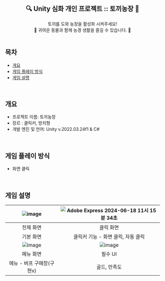 <div align="center">
<h2>🔍 Unity 심화 개인 프로젝트 :: 토끼농장 🔎</h2>
토끼를 도와 농장을 활성화 시켜주세요! <br/>
🐰 귀여운 동물과 함께 농경 생활을 즐길 수 있습니다. 🐰   <br/>
</div>

<br/>

## 목차
  - [개요](#개요) 
  - [게임 플레이 방식](#게임-플레이-방식)  
  - [게임 설명](#게임-설명)

<br/>

## 개요
- 프로젝트 이름: 토끼농장
- 장르 : 클릭커, 방치형
- 개발 엔진 및 언어: Unity v.2022.03.24f1 & C#

<br/>
  
## 게임 플레이 방식
- 화면 클릭

<br/>

## 게임 설명
|![image](https://github.com/rlarhdal/AdvancedProject/assets/93560053/39807e50-224b-4e9a-a30b-bcf977b69b67)|![Adobe Express 2024-06-18 11시 15분 34초](https://github.com/rlarhdal/AdvancedProject/assets/93560053/a7ab3fa7-d629-4598-8058-eba73c9768ae)|
|:---:|:---:|
|전체 화면|클릭 화면|
|기본 화면|클릭커 기능 - 화면 클릭, 자동 클릭|
|![image](https://github.com/rlarhdal/AdvancedProject/assets/93560053/1f572886-8dce-4655-8d5a-9d435621e26f)|![image](https://github.com/rlarhdal/AdvancedProject/assets/93560053/436063b9-b19b-4e1c-8218-d53ff6b97632)|
|메뉴 화면|필수 UI|
|메뉴 - 버프 구매창(구현x)|골드, 만족도|

